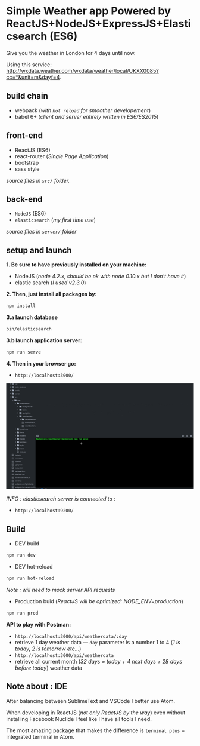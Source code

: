 Simple Weather app Powered by ReactJS+NodeJS+ExpressJS+Elasticsearch (ES6)
==========

Give you the weather in London for 4 days until now.

Using this service: http://wxdata.weather.com/wxdata/weather/local/UKXX0085?cc=*&unit=m&dayf=4.


## build chain

 - webpack (*with `hot reload` for smoother developement*)
 - babel 6+ (*client and server entirely written in ES6/ES2015*)

## front-end

 - ReactJS (ES6)
 - react-router (*Single Page Application*)
 - bootstrap
 - sass style

*source files in `src/` folder.*
## back-end

 - `NodeJS` (ES6)
 - `elasticsearch` (*my first time use*)

*source files in `server/` folder*

## setup and launch

**1. Be sure to have previously installed on your machine:**
 - NodeJS  (*node 4.2.x, should be ok with node 0.10.x but I don't have it*)
 - elastic search  (*I used v2.3.0*)


**2. Then, just install all packages by:**

 ```bash
npm install
 ```

**3.a launch database**

```bash
bin/elasticsearch
```

**3.b launch application server:**

```bash
npm run serve
```

**4. Then in your browser go:**
 - `http://localhost:3000/`


![preview](https://raw.githubusercontent.com/MacKentoch/reactWeather/master/app-previous.gif)

_INFO : elasticsearch server is connected to :_
- `http://localhost:9200/`

## Build

- DEV build
```bash
npm run dev
```
- DEV hot-reload
```bash
npm run hot-reload
```
*Note : will need to mock server API requests*

- Production buid (*ReactJS will be optimized: NODE_ENV=production*)
```bash
npm run prod
```

**API to play with Postman:**
- `http://localhost:3000/api/weatherdata/:day`
 - retrieve 1 day weather data — `day` parameter is a number 1 to 4 (*1 is today, 2 is tomorrow etc...*)
- `http://localhost:3000/api/weatherdata`
 - retrieve all current month (*32 days = today + 4 next days + 28 days before today*) weather data

 ## Note about : IDE

After balancing between SublimeText and VSCode I better use Atom.

When developing in ReactJS (*not only ReactJS by the way*) even without installing Facebook Nuclide I feel like I have all tools I need.

The most amazing package that makes the difference is `terminal plus` = integrated terminal in Atom.
